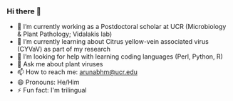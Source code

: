 ### Hi there 👋


- 🔭 I’m currently working as a Postdoctoral scholar at UCR (Microbiology & Plant Pathology; Vidalakis lab)
- 🌱 I’m currently learning about Citrus yellow-vein associated virus (CYVaV) as part of my research
- 🤔 I’m looking for help with learning coding languages (Perl, Python, R)
- 💬 Ask me about plant viruses
- 📫 How to reach me: arunabhm@ucr.edu
- 😄 Pronouns: He/Him
- ⚡ Fun fact: I'm trilingual
